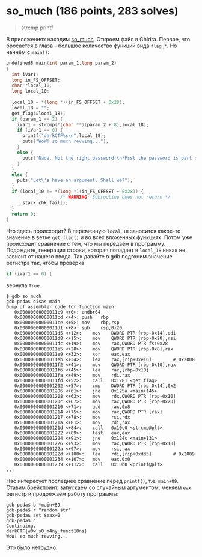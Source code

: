 # so_much (186 points, 283 solves)

> strcmp printf

В приложениях находим [so_much](./so_much). Откроем файл в Ghidra. Первое, что бросается в глаза -
большое количество функций вида `flag_*`. Но начнём с `main()`:
```c
undefined8 main(int param_1,long param_2)
{
  int iVar1;
  long in_FS_OFFSET;
  char *local_18;
  long local_10;
  
  local_10 = *(long *)(in_FS_OFFSET + 0x28);
  local_18 = "";
  get_flag(&local_18);
  if (param_1 == 2) {
    iVar1 = strcmp(*(char **)(param_2 + 8),local_18);
    if (iVar1 == 0) {
      printf("darkCTF%s\n",local_18);
      puts("WoW! so much revving...");
    }
    else {
      puts("Nada. Not the right password!\n*Psst the password is part of the flag*");
    }
  }
  else {
    puts("Let\'s have an argument. Shall we?");
  }
  if (local_10 != *(long *)(in_FS_OFFSET + 0x28)) {
                    /* WARNING: Subroutine does not return */
    __stack_chk_fail();
  }
  return 0;
}
```

Что здесь происходит? В переменную `local_18` заносится какое-то значение в ветке `get_flag()` и
во всех вложенных функциях. Потом уже происходит сравнение с тем, что мы передаём в программу. Подождите, генерация
строки, которая попадает в `local_18` никак не зависит от нашего ввода. Так давайте в gdb подгоним значение
регистра так, чтобы проверка
```c
if (iVar1 == 0) {
```
вернула `True`.
```
$ gdb so_much
gdb-peda$ disas main
Dump of assembler code for function main:
   0x00000000000011c9 <+0>:	endbr64 
   0x00000000000011cd <+4>:	push   rbp
   0x00000000000011ce <+5>:	mov    rbp,rsp
   0x00000000000011d1 <+8>:	sub    rsp,0x20
   0x00000000000011d5 <+12>:	mov    DWORD PTR [rbp-0x14],edi
   0x00000000000011d8 <+15>:	mov    QWORD PTR [rbp-0x20],rsi
   0x00000000000011dc <+19>:	mov    rax,QWORD PTR fs:0x28
   0x00000000000011e5 <+28>:	mov    QWORD PTR [rbp-0x8],rax
   0x00000000000011e9 <+32>:	xor    eax,eax
   0x00000000000011eb <+34>:	lea    rax,[rip+0xe16]        # 0x2008
   0x00000000000011f2 <+41>:	mov    QWORD PTR [rbp-0x10],rax
   0x00000000000011f6 <+45>:	lea    rax,[rbp-0x10]
   0x00000000000011fa <+49>:	mov    rdi,rax
   0x00000000000011fd <+52>:	call   0x1281 <get_flag>
   0x0000000000001202 <+57>:	cmp    DWORD PTR [rbp-0x14],0x2
   0x0000000000001206 <+61>:	jne    0x125a <main+145>
   0x0000000000001208 <+63>:	mov    rdx,QWORD PTR [rbp-0x10]
   0x000000000000120c <+67>:	mov    rax,QWORD PTR [rbp-0x20]
   0x0000000000001210 <+71>:	add    rax,0x8
   0x0000000000001214 <+75>:	mov    rax,QWORD PTR [rax]
   0x0000000000001217 <+78>:	mov    rsi,rdx
   0x000000000000121a <+81>:	mov    rdi,rax
   0x000000000000121d <+84>:	call   0x10c0 <strcmp@plt>
   0x0000000000001222 <+89>:	test   eax,eax
   0x0000000000001224 <+91>:	jne    0x124c <main+131>
   0x0000000000001226 <+93>:	mov    rax,QWORD PTR [rbp-0x10]
   0x000000000000122a <+97>:	mov    rsi,rax
   0x000000000000122d <+100>:	lea    rdi,[rip+0xdd5]        # 0x2009
   0x0000000000001234 <+107>:	mov    eax,0x0
   0x0000000000001239 <+112>:	call   0x10b0 <printf@plt>
...
```

Нас интересует последнее сравнение перед `printf()`, т.е. `main+89`. Ставим брейкпоинт, запускаем со случайным 
аргументом, меняем `eax` регистр и продолжаем работу программы:
```
gdb-peda$ b *main+89
gdb-peda$ r "random str"
gdb-peda$ set $eax=0
gdb-peda$ c
Continuing.
darkCTF{w0w_s0_m4ny_funct10ns}
WoW! so much revving...
```

Это было нетрудно.